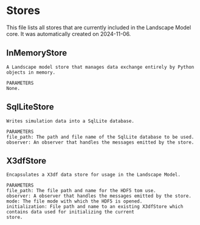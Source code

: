 # Stores
This file lists all stores that are currently included in the Landscape Model core.
It was automatically created on 2024-11-06.


## InMemoryStore
    A Landscape model store that manages data exchange entirely by Python objects in memory.

    PARAMETERS
    None.
    

## SqlLiteStore
    Writes simulation data into a SqlLite database.

    PARAMETERS
    file_path: The path and file name of the SqlLite database to be used.
    observer: An observer that handles the messages emitted by the store.
    

## X3dfStore
    Encapsulates a X3df data store for usage in the Landscape Model.

    PARAMETERS
    file_path: The file path and name for the HDF5 tom use.
    observer: A observer that handles the messages emitted by the store.
    mode: The file mode with which the HDF5 is opened.
    initialization: File path and name to an existing X3dfStore which contains data used for initializing the current
    store.
    